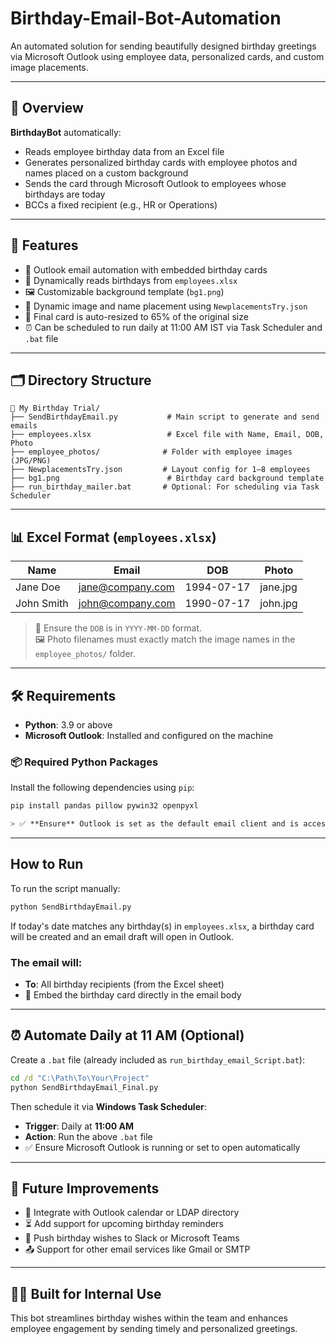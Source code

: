 # Birthday-Email-Bot-Automation
An automated solution for sending beautifully designed birthday greetings via Microsoft Outlook using employee data, personalized cards, and custom image placements.

---

## 📌 Overview

**BirthdayBot** automatically:
- Reads employee birthday data from an Excel file
- Generates personalized birthday cards with employee photos and names placed on a custom background
- Sends the card through Microsoft Outlook to employees whose birthdays are today
- BCCs a fixed recipient (e.g., HR or Operations)

---

## 🚀 Features

- 💼 Outlook email automation with embedded birthday cards
- 📅 Dynamically reads birthdays from `employees.xlsx`
- 🖼️ Customizable background template (`bg1.png`)
- 👤 Dynamic image and name placement using `NewplacementsTry.json`
- 📐 Final card is auto-resized to 65% of the original size
- ⏰ Can be scheduled to run daily at 11:00 AM IST via Task Scheduler and `.bat` file

---

## 🗂️ Directory Structure
```text
📁 My Birthday Trial/
├── SendBirthdayEmail.py           # Main script to generate and send emails
├── employees.xlsx                 # Excel file with Name, Email, DOB, Photo
├── employee_photos/              # Folder with employee images (JPG/PNG)
├── NewplacementsTry.json         # Layout config for 1–8 employees
├── bg1.png                        # Birthday card background template
├── run_birthday_mailer.bat       # Optional: For scheduling via Task Scheduler
```


---

## 📊 Excel Format (`employees.xlsx`)

| Name        | Email               | DOB        | Photo     |
|-------------|---------------------|------------|-----------|
| Jane Doe    | jane@company.com    | 1994-07-17 | jane.jpg  |
| John Smith  | john@company.com    | 1990-07-17 | john.jpg  |

> 📌 Ensure the `DOB` is in `YYYY-MM-DD` format.  
> 🖼️ Photo filenames must exactly match the image names in the `employee_photos/` folder.

---

## 🛠️ Requirements

- **Python**: 3.9 or above
- **Microsoft Outlook**: Installed and configured on the machine

### 📦 Required Python Packages

Install the following dependencies using `pip`:

```bash
pip install pandas pillow pywin32 openpyxl

> ✅ **Ensure** Outlook is set as the default email client and is accessible through the desktop app for proper automation.
```
---

## How to Run

To run the script manually:

```bash
python SendBirthdayEmail.py
```
If today's date matches any birthday(s) in `employees.xlsx`, a birthday card will be created and an email draft will open in Outlook.

### The email will:
- **To**: All birthday recipients (from the Excel sheet)
- 📎 Embed the birthday card directly in the email body

---

## ⏰ Automate Daily at 11 AM (Optional)

Create a `.bat` file (already included as `run_birthday_email_Script.bat`):

```bat
cd /d "C:\Path\To\Your\Project"
python SendBirthdayEmail_Final.py
```
Then schedule it via **Windows Task Scheduler**:

- **Trigger**: Daily at **11:00 AM**
- **Action**: Run the above `.bat` file
- ✅ Ensure Microsoft Outlook is running or set to open automatically

---

## 🧠 Future Improvements

- 📅 Integrate with Outlook calendar or LDAP directory  
- ⏳ Add support for upcoming birthday reminders  
- 💬 Push birthday wishes to Slack or Microsoft Teams  
- 📤 Support for other email services like Gmail or SMTP  

---

## 👨‍💼 Built for Internal Use

This bot streamlines birthday wishes within the team and enhances employee engagement by sending timely and personalized greetings.


